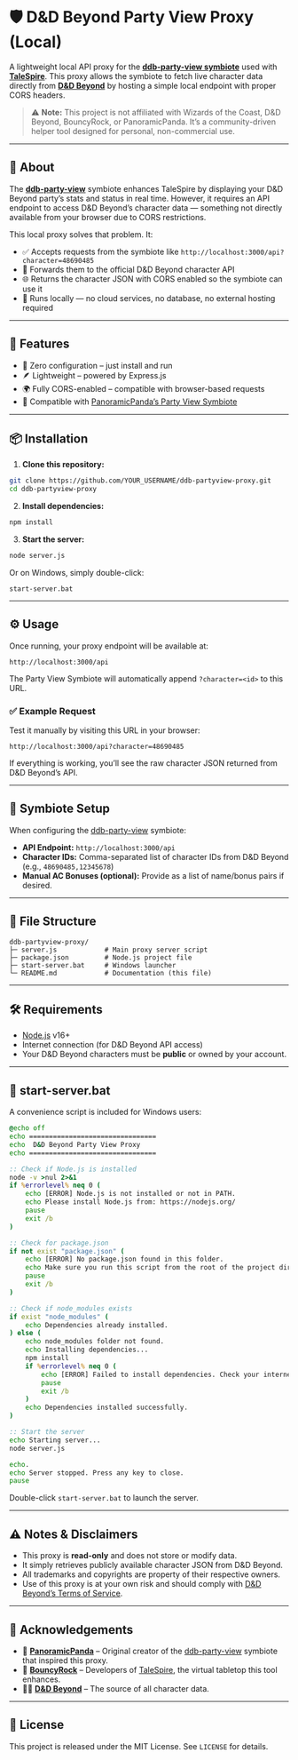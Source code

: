 # 🛡️ D&D Beyond Party View Proxy (Local)

A lightweight local API proxy for the [**ddb-party-view symbiote**](https://github.com/PanoramicPanda/ddb-party-view) used with [**TaleSpire**](https://bouncyrock.com/talespire). This proxy allows the symbiote to fetch live character data directly from [**D&D Beyond**](https://www.dndbeyond.com/) by hosting a simple local endpoint with proper CORS headers.

> ⚠️ **Note:** This project is not affiliated with Wizards of the Coast, D&D Beyond, BouncyRock, or PanoramicPanda. It’s a community-driven helper tool designed for personal, non-commercial use.

---

## 📖 About

The [**ddb-party-view**](https://github.com/PanoramicPanda/ddb-party-view) symbiote enhances TaleSpire by displaying your D&D Beyond party’s stats and status in real time. However, it requires an API endpoint to access D&D Beyond’s character data — something not directly available from your browser due to CORS restrictions.

This local proxy solves that problem. It:

- ✅ Accepts requests from the symbiote like `http://localhost:3000/api?character=48690485`  
- 🔄 Forwards them to the official D&D Beyond character API  
- 🌐 Returns the character JSON with CORS enabled so the symbiote can use it  
- 🧰 Runs locally — no cloud services, no database, no external hosting required

---

## 🚀 Features

- 🔧 Zero configuration – just install and run  
- 🪶 Lightweight – powered by Express.js  
- 🌍 Fully CORS-enabled – compatible with browser-based requests  
- 🧪 Compatible with [PanoramicPanda’s Party View Symbiote](https://github.com/PanoramicPanda/ddb-party-view)

---

## 📦 Installation

1. **Clone this repository:**

```bash
git clone https://github.com/YOUR_USERNAME/ddb-partyview-proxy.git
cd ddb-partyview-proxy
```

2. **Install dependencies:**

```bash
npm install
```

3. **Start the server:**

```bash
node server.js
```

Or on Windows, simply double-click:

```
start-server.bat
```

---

## ⚙️ Usage

Once running, your proxy endpoint will be available at:

```
http://localhost:3000/api
```

The Party View Symbiote will automatically append `?character=<id>` to this URL.

### ✅ Example Request

Test it manually by visiting this URL in your browser:

```
http://localhost:3000/api?character=48690485
```

If everything is working, you’ll see the raw character JSON returned from D&D Beyond’s API.

---

## 🧪 Symbiote Setup

When configuring the [ddb-party-view](https://github.com/PanoramicPanda/ddb-party-view) symbiote:

- **API Endpoint:** `http://localhost:3000/api`  
- **Character IDs:** Comma-separated list of character IDs from D&D Beyond (e.g., `48690485,12345678`)  
- **Manual AC Bonuses (optional):** Provide as a list of name/bonus pairs if desired.

---

## 📁 File Structure

```
ddb-partyview-proxy/
├─ server.js            # Main proxy server script
├─ package.json         # Node.js project file
├─ start-server.bat     # Windows launcher
└─ README.md            # Documentation (this file)
```

---

## 🛠️ Requirements

- [Node.js](https://nodejs.org/) v16+  
- Internet connection (for D&D Beyond API access)  
- Your D&D Beyond characters must be **public** or owned by your account.

---

## 🧰 start-server.bat

A convenience script is included for Windows users:

```bat
@echo off
echo ================================
echo  D&D Beyond Party View Proxy
echo ================================

:: Check if Node.js is installed
node -v >nul 2>&1
if %errorlevel% neq 0 (
    echo [ERROR] Node.js is not installed or not in PATH.
    echo Please install Node.js from: https://nodejs.org/
    pause
    exit /b
)

:: Check for package.json
if not exist "package.json" (
    echo [ERROR] No package.json found in this folder.
    echo Make sure you run this script from the root of the project directory.
    pause
    exit /b
)

:: Check if node_modules exists
if exist "node_modules" (
    echo Dependencies already installed.
) else (
    echo node_modules folder not found.
    echo Installing dependencies...
    npm install
    if %errorlevel% neq 0 (
        echo [ERROR] Failed to install dependencies. Check your internet connection or npm configuration.
        pause
        exit /b
    )
    echo Dependencies installed successfully.
)

:: Start the server
echo Starting server...
node server.js

echo.
echo Server stopped. Press any key to close.
pause
```

Double-click `start-server.bat` to launch the server.

---

## ⚠️ Notes & Disclaimers

- This proxy is **read-only** and does not store or modify data.  
- It simply retrieves publicly available character JSON from D&D Beyond.  
- All trademarks and copyrights are property of their respective owners.  
- Use of this proxy is at your own risk and should comply with [D&D Beyond’s Terms of Service](https://www.dndbeyond.com/terms).

---

## 🙏 Acknowledgements

- 🧠 **[PanoramicPanda](https://github.com/PanoramicPanda)** – Original creator of the [ddb-party-view](https://github.com/PanoramicPanda/ddb-party-view) symbiote that inspired this proxy.  
- 🐉 **[BouncyRock](https://bouncyrock.com/)** – Developers of [TaleSpire](https://bouncyrock.com/talespire), the virtual tabletop this tool enhances.  
- 🧙‍♂️ **[D&D Beyond](https://www.dndbeyond.com/)** – The source of all character data.

---

## 📜 License

This project is released under the MIT License. See `LICENSE` for details.
